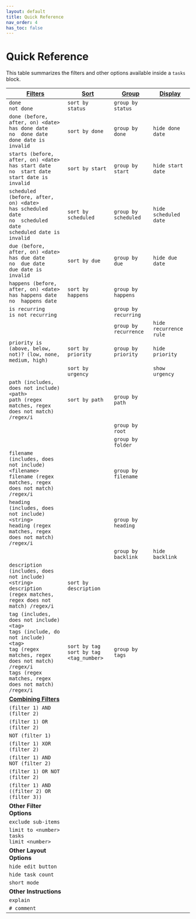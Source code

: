```yaml
---
layout: default
title: Quick Reference
nav_order: 4
has_toc: false
---
```


# Quick Reference

[1]: https://obsidian-tasks-group.github.io/obsidian-tasks/queries/filters/
[2]: https://obsidian-tasks-group.github.io/obsidian-tasks/queries/sorting/
[3]: https://obsidian-tasks-group.github.io/obsidian-tasks/queries/grouping/
[4]: https://obsidian-tasks-group.github.io/obsidian-tasks/queries/layout/
[5]: https://obsidian-tasks-group.github.io/obsidian-tasks/queries/combining-filters/

This table summarizes the filters and other options available inside a `tasks` block.

| [Filters][1]                                                                                                                                                                                        | [Sort][2]                                   | [Group][3]            | [Display][4]           |
| --------------------------------------------------------------------------------------------------------------------------------------------------------------------------------------------------- | ------------------------------------------- | --------------------- | ---------------------- |
| `done`<br>`not done`                                                                                                                                                                                | `sort by status`                            | `group by status`     |                        |
| `done (before, after, on) <date>`<br>`has done date`<br>`no  done date`<br>`done date is invalid`                                                                                                   | `sort by done`                              | `group by done`       | `hide done date`       |
| `starts (before, after, on) <date>`<br>`has start date`<br>`no  start date`<br>`start date is invalid`                                                                                              | `sort by start`                             | `group by start`      | `hide start date`      |
| `scheduled (before, after, on) <date>`<br>`has scheduled date`<br>`no  scheduled date`<br>`scheduled date is invalid`                                                                               | `sort by scheduled`                         | `group by scheduled`  | `hide scheduled date`  |
| `due (before, after, on) <date>`<br>`has due date`<br>`no  due date`<br>`due date is invalid`                                                                                                       | `sort by due`                               | `group by due`        | `hide due date`        |
| `happens (before, after, on) <date>`<br>`has happens date`<br>`no  happens date`                                                                                                                    | `sort by happens`                           | `group by happens`    |                        |
| `is recurring`<br>`is not recurring`                                                                                                                                                                |                                             | `group by recurring`  |                        |
|                                                                                                                                                                                                     |                                             | `group by recurrence` | `hide recurrence rule` |
| `priority is (above, below, not)? (low, none, medium, high)`                                                                                                                                         | `sort by priority`                          | `group by priority`   | `hide priority`        |
|                                                                                                                                                                                                     | `sort by urgency`                           |                       | `show urgency`         |
| `path (includes, does not include) <path>`<br>`path (regex matches, regex does not match) /regex/i`                                                                                                 | `sort by path`                              | `group by path`       |                        |
|                                                                                                                                                                                                     |                                             | `group by root`       |                        |
|                                                                                                                                                                                                     |                                             | `group by folder`     |                        |
| `filename (includes, does not include) <filename>`<br>`filename (regex matches, regex does not match) /regex/i`                                                                                     |                                             | `group by filename`   |                        |
| `heading (includes, does not include) <string>`<br>`heading (regex matches, regex does not match) /regex/i`                                                                                         |                                             | `group by heading`    |                        |
|                                                                                                                                                                                                     |                                             | `group by backlink`   | `hide backlink`        |
| `description (includes, does not include) <string>`<br>`description (regex matches, regex does not match) /regex/i`                                                                                 | `sort by description`                       |                       |                        |
| `tag (includes, does not include) <tag>`<br>`tags (include, do not include) <tag>`<br>`tag (regex matches, regex does not match) /regex/i`<br>`tags (regex matches, regex does not match) /regex/i` | `sort by tag`<br>`sort by tag <tag_number>` | `group by tags`       |                        |
| [**Combining Filters**][5]                                                                                                                                                                          |                                             |                       |                        |
| `(filter 1) AND (filter 2)`                                                                                                                                                                         |                                             |                       |                        |
| `(filter 1) OR (filter 2)`                                                                                                                                                                          |                                             |                       |                        |
| `NOT (filter 1)`                                                                                                                                                                                    |                                             |                       |                        |
| `(filter 1) XOR (filter 2)`                                                                                                                                                                         |                                             |                       |                        |
| `(filter 1) AND NOT (filter 2)`                                                                                                                                                                     |                                             |                       |                        |
| `(filter 1) OR NOT (filter 2)`                                                                                                                                                                      |                                             |                       |                        |
| `(filter 1) AND ((filter 2) OR (filter 3))`                                                                                                                                                         |                                             |                       |                        |
| **Other Filter Options**                                                                                                                                                                            |                                             |                       |                        |
| `exclude sub-items`                                                                                                                                                                                 |                                             |                       |                        |
| `limit to <number> tasks`<br>`limit <number>`                                                                                                                                                       |                                             |                       |                        |
| **Other Layout Options**                                                                                                                                                                            |                                             |                       |                        |
| `hide edit button`                                                                                                                                                                                  |                                             |                       |                        |
| `hide task count`                                                                                                                                                                                   |                                             |                       |                        |
| `short mode`                                                                                                                                                                                        |                                             |                       |                        |
| **Other Instructions**                                                                                                                                                                              |                                             |                       |                        |
| `explain`                                                                                                                                                                                           |                                             |                       |                        |
| `# comment`                                                                                                                                                                                         |                                             |                       |                        |
